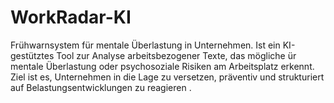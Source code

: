 # WorkRadar-KI
 Frühwarnsystem für mentale Überlastung in Unternehmen. Ist ein KI-gestütztes Tool zur Analyse arbeitsbezogener Texte, das mögliche ür mentale Überlastung oder psychosoziale Risiken am Arbeitsplatz erkennt. Ziel ist es, Unternehmen in die Lage zu versetzen, präventiv und strukturiert auf Belastungsentwicklungen zu reagieren .
